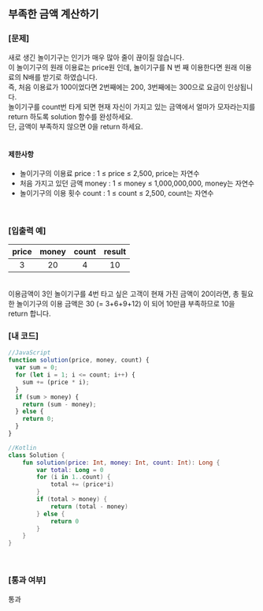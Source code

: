 ## 부족한 금액 계산하기

### [문제]

새로 생긴 놀이기구는 인기가 매우 많아 줄이 끊이질 않습니다.  
이 놀이기구의 원래 이용료는 price원 인데, 놀이기구를 N 번 째 이용한다면 원래 이용료의 N배를 받기로 하였습니다.  
즉, 처음 이용료가 100이었다면 2번째에는 200, 3번째에는 300으로 요금이 인상됩니다.  
놀이기구를 count번 타게 되면 현재 자신이 가지고 있는 금액에서 얼마가 모자라는지를 return 하도록 solution 함수를 완성하세요.  
단, 금액이 부족하지 않으면 0을 return 하세요.  
<br/>
#### 제한사항
* 놀이기구의 이용료 price : 1 ≤ price ≤ 2,500, price는 자연수
* 처음 가지고 있던 금액 money : 1 ≤ money ≤ 1,000,000,000, money는 자연수
* 놀이기구의 이용 횟수 count : 1 ≤ count ≤ 2,500, count는 자연수

<br/>

### [입출력 예]
| price   |   money |  count   |  result  |
|:-------:|:-------:|:--------:|:--------:|
|   3     |  20     |    4     |  10      |  

<br/>
이용금액이 3인 놀이기구를 4번 타고 싶은 고객이 현재 가진 금액이 20이라면, 총 필요한 놀이기구의 이용 금액은 30 (= 3+6+9+12) 이 되어 10만큼 부족하므로 10을 return 합니다.

<br/>

### [내 코드]
```javascript
//JavaScript
function solution(price, money, count) {
  var sum = 0;
  for (let i = 1; i <= count; i++) {
    sum += (price * i);
  }
  if (sum > money) {
    return (sum - money);
  } else {
    return 0;
  }
}
```
```kotlin
//Kotlin
class Solution {
    fun solution(price: Int, money: Int, count: Int): Long {
        var total: Long = 0
        for (i in 1..count) {
            total += (price*i)
        }
        if (total > money) {
            return (total - money)
        } else {
            return 0
        }
    }
}
```


<br/>

### [통과 여부]
통과
